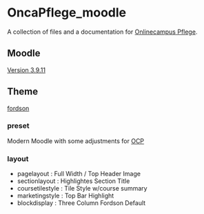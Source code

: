 # OncaPflege_moodle
A collection of files and a documentation for [Onlinecampus Pflege](https://www.onlinecampus-pflege.de).

## Moodle
[Version 3.9.11](https://github.com/moodle/moodle/tree/MOODLE_39_STABLE)

## Theme
[fordson](https://github.com/dbnschools/moodle-theme_fordson)

### preset
Modern Moodle with some adjustments for [OCP](https://github.com/tinjohn/OncaPflege_moodle/blob/main/presets/OCP%20Modern%20Moodle.scss)

### layout
- pagelayout : Full Width / Top Header Image
- sectionlayout : Highlightes Section Title
- coursetilestyle : Tile Style w/course summary
- marketingstyle : Top Bar Highlight
- blockdisplay : Three Column Fordson Default      
